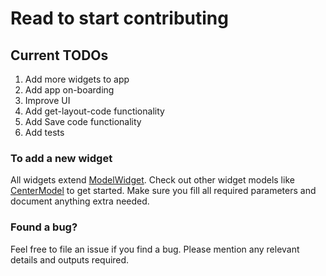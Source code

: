 # Read to start contributing

## Current TODOs

1) Add more widgets to app
2) Add app on-boarding 
3) Improve UI
4) Add get-layout-code functionality
5) Add Save code functionality
6) Add tests

### To add a new widget

All widgets extend [ModelWidget](https://github.com/deven98/flutter_app_builder/blob/master/lib/widget_builder_utilities/model_widget.dart). 
Check out other widget models like [CenterModel](https://github.com/deven98/flutter_app_builder/blob/master/lib/widget_builder_utilities/widgets/center_model.dart)
to get started. Make sure you fill all required parameters and document anything extra needed.

### Found a bug?

Feel free to file an issue if you find a bug. Please mention any relevant details and outputs required.